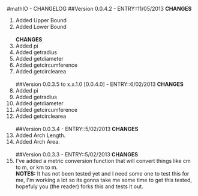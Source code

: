 #mathIO - CHANGELOG
##Version 0.0.4.2 - ENTRY::11/05/2013
<b>CHANGES</b><br>
1. Added Upper Bound <br>
2. Added Lower Bound<br><br>
<b>CHANGES</b><br>
1. Added pi <br>
2. Added getradius <br>
3. Added getdiameter <br>
4. Added getcircumference<br>
5. Added getcirclearea<br><br>
##Version 0.0.3.5 to x.x.1.0 [0.0.4.0] - ENTRY::6/02/2013
<b>CHANGES</b><br>
1. Added pi <br>
2. Added getradius <br>
3. Added getdiameter <br>
4. Added getcircumference<br>
5. Added getcirclearea<br><br>
##Version 0.0.3.4 - ENTRY::5/02/2013
<b>CHANGES</b><br>
1. Added Arch Length.<br>
2. Added Arch Area.<br><br>
##Version 0.0.3.3 - ENTRY::5/02/2013
<b>CHANGES</b><br>
1. I've added a metric conversion function that will convert things like cm to m, or km to m.<br>
<b>NOTES:</b> It has not been tested yet and I need some one to test this for me, I'm working a lot so its gonna take me some time to get this tested, hopefuly you (the reader) forks this and tests it out.
